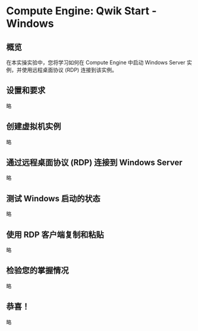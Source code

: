 # Compute Engine: Qwik Start - Windows
## 概览
在本实操实验中，您将学习如何在 Compute Engine 中启动 Windows Server 实例，并使用远程桌面协议 (RDP) 连接到该实例。

## 设置和要求
略

## 创建虚拟机实例
略

## 通过远程桌面协议 (RDP) 连接到 Windows Server
略

## 测试 Windows 启动的状态
略

## 使用 RDP 客户端复制和粘贴
略

## 检验您的掌握情况
略

## 恭喜！
略